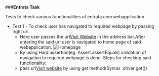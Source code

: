 ###**Entrata Task**

Tests to check various functionalities of entrata.com webapplication.
* Test 1 - To check user has navigated to required webpage by passing right url.
  - Here user passes the url[Visit Website](https://www.entrata.com "Entrata") in the address bar.After entering the said url user is navigated to home page of said webapplication.
    ![Homepage](https:/www.entrata.com/.png)
  - By using Hard assertion(eg. Assert.assertEquals) validation of navigation to required webpage is done.
  Steps for checking said functionality:
  - pass url[Visit website](https://www.entrata.com) by using get method(Syntax :driver.get())
  
